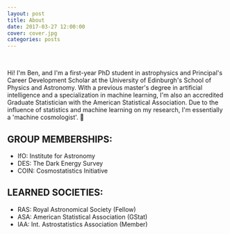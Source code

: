 ```yaml
---
layout: post
title: About
date: 2017-03-27 12:00:00
cover: cover.jpg
categories: posts
---
```


<br>

Hi! I'm Ben, and I'm a first-year PhD student in astrophysics and Principal's Career Development Scholar at the University of Edinburgh's School of Physics and Astronomy. With a previous master's degree in artificial intelligence and a specialization in machine learning, I'm also an accredited Graduate Statistician with the American Statistical Association. Due to the influence of statistics and machine learning on my research, I'm essentially a 'machine cosmologist'. 🙂

## GROUP MEMBERSHIPS:

* IfO: Institute for Astronomy
* DES: The Dark Energy Survey
* COIN: Cosmostatistics Initiative

## LEARNED SOCIETIES:

* RAS: Royal Astronomical Society (Fellow)
* ASA: American Statistical Association (GStat)
* IAA: Int. Astrostatistics Association (Member)
